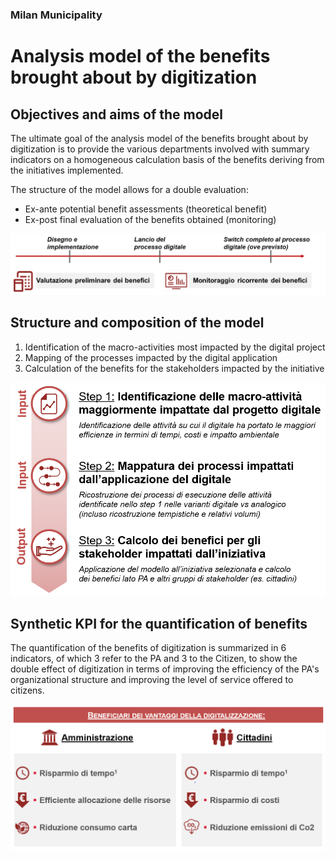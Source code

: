 ### Milan Municipality
# Analysis model of the benefits brought about by digitization


## Objectives and aims of the model

The ultimate goal of the analysis model of the benefits brought about by digitization is to provide the various departments involved with summary indicators on a homogeneous calculation basis of the benefits deriving from the initiatives implemented.

The structure of the model allows for a double evaluation:
*	Ex-ante potential benefit assessments (theoretical benefit)
*	Ex-post final evaluation of the benefits obtained (monitoring)

![alt text](https://github.com/Comune-Milano/ModelloDigitalizzazione/blob/main/static/img1.png)

## Structure and composition of the model
 
1.	Identification of the macro-activities most impacted by the digital project
2.	Mapping of the processes impacted by the digital application 
3.	Calculation of the benefits for the stakeholders impacted by the initiative

![alt text](https://github.com/Comune-Milano/ModelloDigitalizzazione/blob/main/static/img2.png)

## Synthetic KPI for the quantification of benefits
The quantification of the benefits of digitization is summarized in 6 indicators, of which 3 refer to the PA and 3 to the Citizen, to show the double effect of digitization in terms of improving the efficiency of the PA's organizational structure and improving the level of service offered to citizens.

![alt text](https://github.com/Comune-Milano/ModelloDigitalizzazione/blob/main/static/img3.png)

